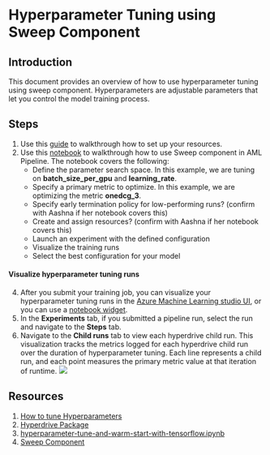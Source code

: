 # Hyperparameter Tuning using Sweep Component

## Introduction

This document provides an overview of how to use hyperparameter tuning using sweep component. Hyperparameters are adjustable parameters that let you control the model training process.


## Steps 
1. Use this [guide](https://msasg.visualstudio.com/Bing_and_IPG/_git/deeprank?path=%2Fdeeprank%2Fpagerec.ipynb&_a=preview) to walkthrough how to set up your resources. 
2. Use this [notebook](https://github.com/Azure/DesignerPrivatePreviewFeatures/blob/master/azure-ml-components/samples/how-to-use-sweep-component-for-hyperparameter-tuning.ipynb) 
to walkthrough how to use Sweep component in AML Pipeline. The notebook covers the following:
      * Define the parameter search space. In this example, we are tuning on **batch_size_per_gpu** and **learning_rate**. 
      * Specify a primary metric to optimize. In this example, we are optimizing the metric **onedcg_3**. 
      * Specify early termination policy for low-performing runs? (confirm with Aashna if her notebook covers this)
      * Create and assign resources?  (confirm with Aashna if her notebook covers this)
      * Launch an experiment with the defined configuration
      * Visualize the training runs
      * Select the best configuration for your model

#### Visualize hyperparameter tuning runs
4. After you submit your training job, you can visualize your hyperparameter tuning runs in the [Azure Machine Learning studio UI](ml.azure.com),
or you can use a [notebook widget](https://docs.microsoft.com/en-us/azure/machine-learning/how-to-tune-hyperparameters#notebook-widget).
5. In the **Experiments** tab, if you submitted a pipeline run, select the run and navigate to the **Steps** tab. 
6. Navigate to the **Child runs** tab to view each hyperdrive child run. This visualization tracks the metrics logged for each hyperdrive child run over 
  the duration of hyperparameter tuning. Each line represents a child run, and each point measures the primary metric value at that iteration of runtime. 
  ![](webxtsweep.gif)
  
## Resources 

1. [How to tune Hyperparameters](https://docs.microsoft.com/en-us/azure/machine-learning/how-to-tune-hyperparameters)
2. [Hyperdrive Package](https://docs.microsoft.com/en-us/python/api/azureml-train-core/azureml.train.hyperdrive?view=azure-ml-py)
3. [hyperparameter-tune-and-warm-start-with-tensorflow.ipynb](https://github.com/Azure/MachineLearningNotebooks/blob/master/how-to-use-azureml/ml-frameworks/tensorflow/hyperparameter-tune-and-warm-start-with-tensorflow/hyperparameter-tune-and-warm-start-with-tensorflow.ipynb)
4. [Sweep Component](https://componentsdk.azurewebsites.net/components/sweep_component.html)
